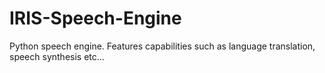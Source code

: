 # IRIS-Speech-Engine
Python speech engine. Features capabilities such as language translation, speech synthesis etc...
